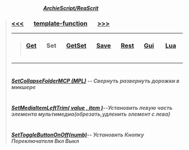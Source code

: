 ##### &nbsp;&nbsp;&nbsp;&nbsp;&nbsp;&nbsp;&nbsp;&nbsp;&nbsp;&nbsp;&nbsp;&nbsp;&nbsp;&nbsp;&nbsp;&nbsp;&nbsp;&nbsp;&nbsp;&nbsp;&nbsp;&nbsp;&nbsp;&nbsp;&nbsp;&nbsp;&nbsp;&nbsp;&nbsp;&nbsp;&nbsp;&nbsp;&nbsp;&nbsp;&nbsp;&nbsp;&nbsp;&nbsp;&nbsp;&nbsp;&nbsp;&nbsp;&nbsp;&nbsp;&nbsp;&nbsp;&nbsp;&nbsp;&nbsp;&nbsp;&nbsp;&nbsp;&nbsp;&nbsp;&nbsp;&nbsp;&nbsp;&nbsp;&nbsp;&nbsp;&nbsp;&nbsp;&nbsp;&nbsp;&nbsp;&nbsp;&nbsp;&nbsp;&nbsp;&nbsp;&nbsp;&nbsp;&nbsp;&nbsp;&nbsp;&nbsp;&nbsp;&nbsp;&nbsp;&nbsp;&nbsp;&nbsp;&nbsp;&nbsp;&nbsp;&nbsp;&nbsp;&nbsp;&nbsp;&nbsp;&nbsp;&nbsp;&nbsp;&nbsp;&nbsp;&nbsp;&nbsp;&nbsp;&nbsp;&nbsp;&nbsp;&nbsp;&nbsp;&nbsp;&nbsp;&nbsp;&nbsp;&nbsp;&nbsp;&nbsp;&nbsp;&nbsp;&nbsp;&nbsp;&nbsp;&nbsp;&nbsp;&nbsp;&nbsp;&nbsp;&nbsp;&nbsp;&nbsp;&nbsp;&nbsp;&nbsp;&nbsp;&nbsp;&nbsp;&nbsp;&nbsp;&nbsp;&nbsp;&nbsp;&nbsp;&nbsp;&nbsp;&nbsp;&nbsp;&nbsp;&nbsp;&nbsp;&nbsp;&nbsp;&nbsp;&nbsp;&nbsp;&nbsp;&nbsp;&nbsp;&nbsp;&nbsp;&nbsp;&nbsp;&nbsp;&nbsp;&nbsp;&nbsp;&nbsp;&nbsp;&nbsp;&nbsp;&nbsp;&nbsp;&nbsp;&nbsp;&nbsp;&nbsp;&nbsp;&nbsp;&nbsp;&nbsp;&nbsp;&nbsp;&nbsp;&nbsp;&nbsp;&nbsp;&nbsp;&nbsp;&nbsp;&nbsp;&nbsp;&nbsp;&nbsp;&nbsp;&nbsp;&nbsp;&nbsp;&nbsp;[***ArchieScript/ReaScrit***](https://github.com/ArchieScript/Archie_ReaScripts)


>### [<<<](https://github.com/ArchieScript/template-function/blob/master/template-function/Get/README.md#archiescriptreascrit)                      &nbsp;&nbsp;&nbsp;&nbsp;&nbsp;                                                                                                    [template-function](https://github.com/ArchieScript/template-function#archiescriptreascrit)                                                    &nbsp;&nbsp;&nbsp;&nbsp;&nbsp;                                                                                                    [>>>](https://github.com/ArchieScript/template-function/tree/master/template-function/GetSet#archiescriptreascrit)
>-------------
>
>
>>### [Get](https://github.com/ArchieScript/template-function/tree/master/template-function/Get)         &nbsp;&nbsp;&nbsp;&nbsp;&nbsp;         Set                                                                                               &nbsp;&nbsp;&nbsp;&nbsp;&nbsp;        [GetSet](https://github.com/ArchieScript/template-function/tree/master/template-function/GetSet)   &nbsp;&nbsp;&nbsp;&nbsp;&nbsp;        [Save](https://github.com/ArchieScript/template-function/tree/master/template-function/Save)       &nbsp;&nbsp;&nbsp;&nbsp;&nbsp;        [Rest](https://github.com/ArchieScript/template-function/tree/master/template-function/Rest)       &nbsp;&nbsp;&nbsp;&nbsp;&nbsp;        [Gui](https://github.com/ArchieScript/template-function/tree/master/template-function/Gui)         &nbsp;&nbsp;&nbsp;&nbsp;&nbsp;        [Lua](https://github.com/ArchieScript/template-function/tree/master/template-function/Lua)         &nbsp;&nbsp;&nbsp;&nbsp;&nbsp; 
>
>                                                                  
>---------------
>
>
>
>
>
>
>
>
>
>
>
>#
>##### [SetCollapseFolderMCP (MPL)](https://github.com/ArchieScript/template-function/blob/master/template-function/Set/SetCollapseFolderMCP%20(MPL).lua) -- Свернуть развернуть дорожки в микшере
>#
>##### [SetMediaItemLeftTrim( value , item )](https://github.com/ArchieScript/template-function/blob/master/template-function/Set/SetMediaItemLeftTrim(value%2Citem).lua)--Установить левую часть элемента мультимедиа(обрезать,удленить элемент с лева)
>#
>##### [SetToggleButtonOnOff(numb)](https://github.com/ArchieScript/template-function/blob/master/template-function/Set/SetToggleButtonOnOff.lua)-- Установить  Кнопку Переключателя Вкл Выкл
>#
>#
>#
>#
>#
>#  
>#
>#
>#
>#
>#
>#
>#
>#
>#
>#
>#
>#




